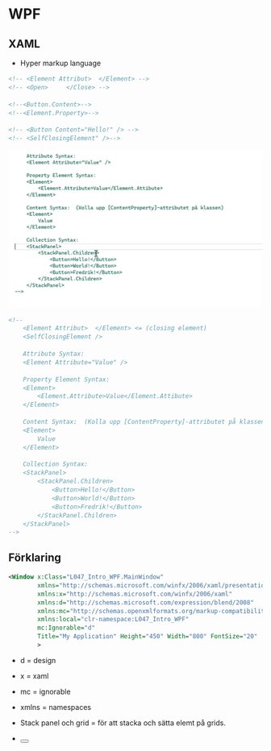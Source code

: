 # WPF

## XAML 
* Hyper markup language
```XML
<!-- <Element Attribut>  </Element> -->
<!-- <Open>     </Close> -->

<!--<Button.Content>-->
<!--<Element.Property>-->

<!-- <Button Content="Hello!" /> -->
<!-- <SelfClosingElement" />-->    
```

![XML](XML.png)

```XML
<!-- 
    <Element Attribut>  </Element> <= (closing element) 
    <SelfClosingElement />

    Attribute Syntax:
    <Element Attribute="Value" />

    Property Element Syntax:
    <Element>
        <Element.Attribute>Value</Element.Attibute>
    </Element>

    Content Syntax:  (Kolla upp [ContentProperty]-attributet på klassen)
    <Element>
        Value
    </Element>

    Collection Syntax:
    <StackPanel>
        <StackPanel.Children>
            <Button>Hello!</Button>
            <Button>World!</Button>
            <Button>Fredrik!</Button>
        </StackPanel.Children>
    </StackPanel>
-->
 ```
## Förklaring
```XML
<Window x:Class="L047_Intro_WPF.MainWindow"
        xmlns="http://schemas.microsoft.com/winfx/2006/xaml/presentation"
        xmlns:x="http://schemas.microsoft.com/winfx/2006/xaml"
        xmlns:d="http://schemas.microsoft.com/expression/blend/2008"
        xmlns:mc="http://schemas.openxmlformats.org/markup-compatibility/2006"
        xmlns:local="clr-namespace:L047_Intro_WPF"
        mc:Ignorable="d"
        Title="My Application" Height="450" Width="800" FontSize="20"
        >
```

* d = design
* x = xaml
* mc = ignorable
* xmlns = namespaces



* Stack panel och grid = för att stacka och sätta elemt på grids.



* <Button x:Name ="button1">